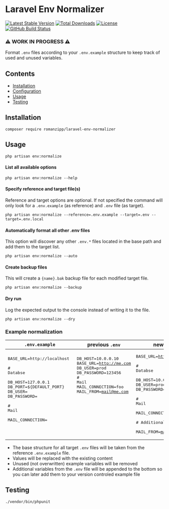 # Laravel Env Normalizer

[![Latest Stable Version](https://img.shields.io/packagist/v/romanzipp/Laravel-Env-Normalizer.svg?style=flat-square)](https://packagist.org/packages/romanzipp/laravel-env-normalizer)
[![Total Downloads](https://img.shields.io/packagist/dt/romanzipp/Laravel-Env-Normalizer.svg?style=flat-square)](https://packagist.org/packages/romanzipp/laravel-env-normalizer)
[![License](https://img.shields.io/packagist/l/romanzipp/Laravel-Env-Normalizer.svg?style=flat-square)](https://packagist.org/packages/romanzipp/laravel-env-normalizer)
[![GitHub Build Status](https://img.shields.io/github/workflow/status/romanzipp/Laravel-Env-Normalizer/Tests?style=flat-square)](https://github.com/romanzipp/Laravel-Env-Normalizer/actions)

### ⚠️ **WORK IN PROGRESS** ⚠️

Format `.env` files according to your `.env.example` structure to keep track of used and unused variables.

## Contents

- [Installation](#installation)
- [Configuration](#configuration)
- [Usage](#usage)
- [Testing](#testing)

## Installation

```
composer require romanzipp/laravel-env-normalizer
```

## Usage

```shell
php artisan env:normalize
```

#### List all available options

```shell
php artisan env:normalize --help
```

#### Specify reference and target file(s)

Reference and target options are optional. If not specified the command will only look for a `.env.example` (as reference) and `.env` file (as target).

```shell
php artisan env:normalize --reference=.env.example --target=.env --target=.env.local
```

#### Automatically format all other .env files

This option will discover any other `.env.*` files located in the base path and add them to the target list.

```shell
php artisan env:normalize --auto
```

#### Create backup files

This will create a `{name}.bak` backup file for each modified target file.

```shell
php artisan env:normalize --backup
```

#### Dry run

Log the expected output to the console instead of writing it to the file.

```shell
php artisan env:normalize --dry
```

### Example normalization

| `.env.example` | previous `.env` | new `.env` |
| --- | --- | --- |
| <pre>BASE_URL=http://localhost <br><br># Databse<br><br>DB_HOST=127.0.0.1<br>DB_PORT=${DEFAULT_PORT}<br>DB_USER=<br>DB_PASSWORD=<br><br># Mail<br><br>MAIL_CONNECTION=<br><br><br></pre> | <pre>DB_HOST=10.0.0.10<br>BASE_URL=http://me.com<br>DB_USER=prod<br>DB_PASSWORD=123456<br># Mail<br>MAIL_CONNECTION=foo<br>MAIL_FROM=mail@me.com<br><br><br><br><br><br><br><br><br></pre> | <pre>BASE_URL=http://me.com <br><br># Databse<br><br>DB_HOST=10.0.0.10<br>DB_USER=prod<br>DB_PASSWORD=123456<br><br># Mail<br><br>MAIL_CONNECTION=foo<br><br># Additional<br><br>MAIL_FROM=mail@me.com</pre> |

- The base structure for all target `.env` files will be taken from the reference `.env.example` file.
- Values will be replaced with the existing content
- Unused (not overwritten) example variables will be removed
- Additional variables from the `.env` file will be appended to the bottom so you can later add them to your version controled example file

## Testing

```
./vendor/bin/phpunit
```
